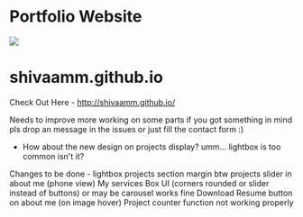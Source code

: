 # Portfolio Website 
<a href="https://hits.seeyoufarm.com"><img src="https://hits.seeyoufarm.com/api/count/incr/badge.svg?url=https%3A%2F%2Fgithub.com%2Fshivaamm%2Fshivaamm.github.io&count_bg=%23443DC8&title_bg=%23272753&icon=codersrank.svg&icon_color=%23F1F1F1&title=hits&edge_flat=false"/></a>

# shivaamm.github.io

Check Out Here - http://shivaamm.github.io/

Needs to improve more working on some parts if you got something in mind pls drop an message in the issues or just fill the contact form :)
* How about the new design on projects display? umm... lightbox is too common isn't it?

Changes to be done - 
lightbox
projects section margin btw projects
slider in about me (phone view)
My services Box UI (corners rounded or slider instead of buttons) or may be carousel works fine
Download Resume button on about me (on image hover)
Project counter function not working properly

<!-- Personal Website repository
-will be using different libraries
-free images
-vector images

Particle.js

lightbox

freepik

lootie files

threejs and webgl learning
 -->
